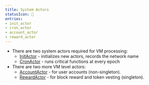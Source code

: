 ```yaml
---
title: System Actors
statusIcon: 🔁
entries:
- init_actor
- cron_actor
- account_actor
- reward_actor
---
```


- There are two system actors required for VM processing:
  - [InitActor](#systems__filecoin_vm__sysactors__init_actor) - initializes new actors, records the network name
  - [CronActor](#systems__filecoin_vm__sysactors__cron_actor) - runs critical functions at every epoch
- There are two more VM level actors:
  - [AccountActor](#systems__filecoin_vm__sysactors__account_actor) - for user accounts (non-singleton).
  - [RewardActor](#systems__filecoin_vm__sysactors__reward_actor) - for block reward and token vesting (singleton).
